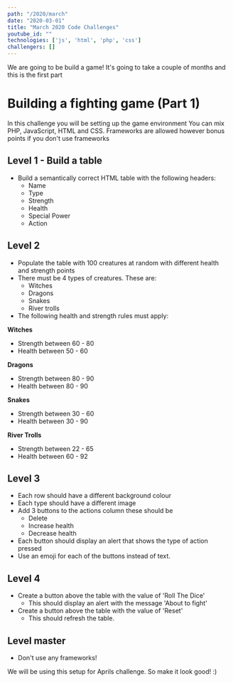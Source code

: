 ```yaml
---
path: "/2020/march"
date: "2020-03-01"
title: "March 2020 Code Challenges"
youtube_id: ""
technologies: ['js', 'html', 'php', 'css']
challengers: []
---
```

We are going to be build a game! It's going to take a couple of months and this is the first part

# Building a fighting game (Part 1)
In this challenge you will be setting up the game environment
You can mix PHP, JavaScript, HTML and CSS.
Frameworks are allowed however bonus points if you don't use frameworks
 
## Level 1 - Build a table
- Build a semantically correct HTML table with the following headers:
    - Name
    - Type
    - Strength
    - Health
    - Special Power
    - Action

## Level 2
- Populate the table with 100 creatures at random with different health and strength points
- There must be 4 types of creatures. These are:
    - Witches
    - Dragons
    - Snakes
    - River trolls
- The following health and strength rules must apply:

**Witches**
- Strength between 60 - 80
- Health between 50 - 60

**Dragons**
- Strength between 80 - 90
- Health between 80 - 90

**Snakes**
- Strength between 30 - 60
- Health between 30 - 90

**River Trolls**
- Strength between 22 - 65
- Health between 60 - 92

## Level 3
- Each row should have a different background colour
- Each type should have a different image
- Add 3 buttons to the actions column these should be
    - Delete
    - Increase health
    - Decrease health
- Each button should display an alert that shows the type of action pressed
- Use an emoji for each of the buttons instead of text. 

## Level 4
- Create a button above the table with the value of 'Roll The Dice' 
    - This should display an alert with the message 'About to fight'
- Create a button above the table with the value of 'Reset'
    - This should refresh the table.
    
##  Level master
- Don't use any frameworks!
    
We will be using this setup for Aprils challenge.  So make it look good! :)